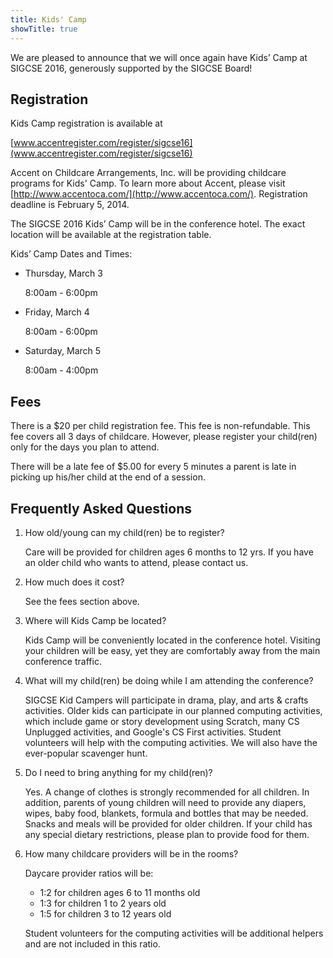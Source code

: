 ```yaml
---
title: Kids' Camp
showTitle: true
---
```


We are pleased to announce that we will once again have Kids’ Camp at
SIGCSE 2016, generously supported by the SIGCSE Board!

## Registration

Kids Camp registration is available at

[www.accentregister.com/register/sigcse16](www.accentregister.com/register/sigcse16)

Accent on Childcare Arrangements, Inc. will be providing childcare
programs for Kids' Camp. To learn more about Accent, please visit
[http://www.accentoca.com/](http://www.accentoca.com/). Registration deadline is February 5, 2014.

The SIGCSE 2016 Kids’ Camp will be in the conference hotel. The exact
location will be available at the registration table.

Kids’ Camp Dates and Times:

* Thursday, March 3

    8:00am - 6:00pm
    
* Friday, March 4

    8:00am - 6:00pm

* Saturday, March 5

    8:00am - 4:00pm

## Fees

There is a $20 per child registration fee.  This fee is non-refundable.  This fee covers all 3 days of childcare.  However, please register your child(ren) only for the days you plan to attend.

There will be a late fee of $5.00 for every 5 minutes a parent is late in picking up his/her child at the end of a session.

## Frequently Asked Questions

1. How old/young can my child(ren) be to register?

    Care will be provided for children ages 6 months to 12 yrs. If you have an older child who wants to attend, please contact us.

1. How much does it cost?

    See the fees section above.

1. Where will Kids Camp be located?

    Kids Camp will be conveniently located in the conference hotel. Visiting your children will be easy, yet they are comfortably away from the main conference traffic.

1. What will my child(ren) be doing while I am attending the conference?

    SIGCSE Kid Campers will participate in drama, play, and arts & crafts activities. Older kids can participate in our planned computing activities, which include game or story development using Scratch, many CS Unplugged activities, and Google's CS First activities. Student volunteers will help with the computing activities. We will also have the ever-popular scavenger hunt.

1. Do I need to bring anything for my child(ren)?

    Yes. A change of clothes is strongly recommended for all children. In addition, parents of young children will need to provide any diapers, wipes, baby food, blankets, formula and bottles that may be needed. Snacks and meals will be provided for older children.  If your child has any special dietary restrictions, please plan to provide food for them.

1. How many childcare providers will be in the rooms?

    Daycare provider ratios will be:
    
      * 1:2 for children ages 6 to 11 months old
      * 1:3 for children 1 to 2 years old
      * 1:5 for children 3 to 12 years old
    
    Student volunteers for the computing activities will be additional helpers and are not included in this ratio.
    
    